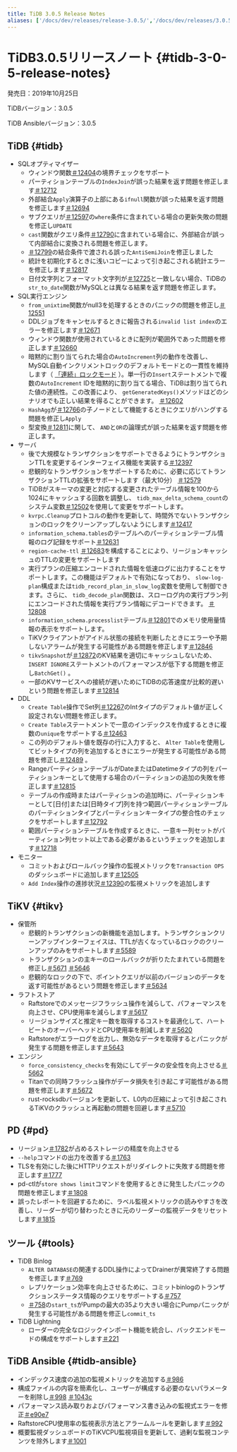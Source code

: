 ```yaml
---
title: TiDB 3.0.5 Release Notes
aliases: ['/docs/dev/releases/release-3.0.5/','/docs/dev/releases/3.0.5/']
---
```


# TiDB3.0.5リリースノート {#tidb-3-0-5-release-notes}

発売日：2019年10月25日

TiDBバージョン：3.0.5

TiDB Ansibleバージョン：3.0.5

## TiDB {#tidb}

-   SQLオプティマイザー
    -   ウィンドウ関数[＃12404](https://github.com/pingcap/tidb/pull/12404)の境界チェックをサポート
    -   パーティションテーブルの`IndexJoin`が誤った結果を返す問題を修正します[＃12712](https://github.com/pingcap/tidb/pull/12712)
    -   外部結合`Apply`演算子の上部にある`ifnull`関数が誤った結果を返す問題を修正します[＃12694](https://github.com/pingcap/tidb/pull/12694)
    -   サブクエリが[＃12597](https://github.com/pingcap/tidb/pull/12597)の`where`条件に含まれている場合の更新失敗の問題を修正し`UPDATE`
    -   `cast`関数がクエリ条件[＃12790](https://github.com/pingcap/tidb/pull/12790)に含まれている場合に、外部結合が誤って内部結合に変換される問題を修正します。
    -   [＃12799](https://github.com/pingcap/tidb/pull/12799)の結合条件で渡される誤った`AntiSemiJoin`を修正しました
    -   統計を初期化するときに浅いコピーによって引き起こされる統計エラーを修正します[＃12817](https://github.com/pingcap/tidb/pull/12817)
    -   日付文字列とフォーマット文字列が[＃12725](https://github.com/pingcap/tidb/pull/12725)と一致しない場合、TiDBの`str_to_date`関数がMySQLとは異なる結果を返す問題を修正します。
-   SQL実行エンジン
    -   `from_unixtime`関数がnull3を処理するときのパニックの問題を修正し[＃12551](https://github.com/pingcap/tidb/pull/12551)
    -   DDLジョブをキャンセルするときに報告される`invalid list index`のエラーを修正します[＃12671](https://github.com/pingcap/tidb/pull/12671)
    -   ウィンドウ関数が使用されているときに配列が範囲外であった問題を修正します[＃12660](https://github.com/pingcap/tidb/pull/12660)
    -   暗黙的に割り当てられた場合の`AutoIncrement`列の動作を改善し、MySQL自動インクリメントロックのデフォルトモードとの一貫性を維持します（ [「連続」ロックモード](https://dev.mysql.com/doc/refman/5.7/en/innodb-auto-increment-handling.html) ）。単一行の`Insert`ステートメントで複数の`AutoIncrement` IDを暗黙的に割り当てる場合、TiDBは割り当てられた値の連続性。この改善により、 `getGeneratedKeys()`メソッドはどのシナリオでも正しい結果を得ることができます。 [＃12602](https://github.com/pingcap/tidb/pull/12602)
    -   `HashAgg`が[＃12766](https://github.com/pingcap/tidb/pull/12766)の子ノードとして機能するときにクエリがハングする問題を修正し`Apply`
    -   型変換[＃12811](https://github.com/pingcap/tidb/pull/12811)に関して、 `AND`と`OR`の論理式が誤った結果を返す問題を修正します。
-   サーバ
    -   後で大規模なトランザクションをサポートできるようにトランザクションTTLを変更するインターフェイス機能を実装する[＃12397](https://github.com/pingcap/tidb/pull/12397)
    -   悲観的なトランザクションをサポートするために、必要に応じてトランザクションTTLの拡張をサポートします（最大10分） [＃12579](https://github.com/pingcap/tidb/pull/12579)
    -   TiDBがスキーマの変更と対応する変更されたテーブル情報を100から1024にキャッシュする回数を調整し、 `tidb_max_delta_schema_count`のシステム変数[＃12502](https://github.com/pingcap/tidb/pull/12502)を使用して変更をサポートします。
    -   `kvrpc.Cleanup`プロトコルの動作を更新して、時間外でないトランザクションのロックをクリーンアップしないようにします[＃12417](https://github.com/pingcap/tidb/pull/12417)
    -   `information_schema.tables`のテーブルへのパーティションテーブル情報のログ記録をサポート[＃12631](https://github.com/pingcap/tidb/pull/12631)
    -   `region-cache-ttl` [＃12683](https://github.com/pingcap/tidb/pull/12683)を構成することにより、リージョンキャッシュのTTLの変更をサポートします
    -   実行プランの圧縮エンコードされた情報を低速ログに出力することをサポートします。この機能はデフォルトで有効になっており、 `slow-log-plan`構成または`tidb_record_plan_in_slow_log`変数を使用して制御できます。さらに、 `tidb_decode_plan`関数は、スローログ内の実行プラン列にエンコードされた情報を実行プラン情報にデコードできます。 [＃12808](https://github.com/pingcap/tidb/pull/12808)
    -   `information_schema.processlist`テーブル[＃12801](https://github.com/pingcap/tidb/pull/12801)でのメモリ使用量情報の表示をサポートします。
    -   TiKVクライアントがアイドル状態の接続を判断したときにエラーや予期しないアラームが発生する可能性がある問題を修正します[＃12846](https://github.com/pingcap/tidb/pull/12846)
    -   `tikvSnapshot`が[＃12872](https://github.com/pingcap/tidb/pull/12872)のKV結果を適切にキャッシュしないため、 `INSERT IGNORE`ステートメントのパフォーマンスが低下する問題を修正し`BatchGet()` 。
    -   一部のKVサービスへの接続が遅いためにTiDBの応答速度が比較的遅いという問題を修正します[＃12814](https://github.com/pingcap/tidb/pull/12814)
-   DDL
    -   `Create Table`操作でSet列[＃12267](https://github.com/pingcap/tidb/pull/12267)のIntタイプのデフォルト値が正しく設定されない問題を修正します。
    -   `Create Table`ステートメントで一意のインデックスを作成するときに複数の`unique`をサポートする[＃12463](https://github.com/pingcap/tidb/pull/12463)
    -   この列のデフォルト値を既存の行に入力すると、 `Alter Table`を使用してビットタイプの列を追加するときにエラーが発生する可能性がある問題を修正し[＃12489](https://github.com/pingcap/tidb/pull/12489) 。
    -   RangeパーティションテーブルがDateまたはDatetimeタイプの列をパーティションキーとして使用する場合のパーティションの追加の失敗を修正します[＃12815](https://github.com/pingcap/tidb/pull/12815)
    -   テーブルの作成時またはパーティションの追加時に、パーティションキーとして[日付]または[日時タイプ]列を持つ範囲パーティションテーブルのパーティションタイプとパーティションキータイプの整合性のチェックをサポートします[＃12792](https://github.com/pingcap/tidb/pull/12792)
    -   範囲パーティションテーブルを作成するときに、一意キー列セットがパーティション列セット以上である必要があるというチェックを追加します[＃12718](https://github.com/pingcap/tidb/pull/12718)
-   モニター
    -   コミットおよびロールバック操作の監視メトリックを`Transaction OPS`のダッシュボードに追加します[＃12505](https://github.com/pingcap/tidb/pull/12505)
    -   `Add Index`操作の進捗状況[＃12390](https://github.com/pingcap/tidb/pull/12390)の監視メトリックを追加します

## TiKV {#tikv}

-   保管所
    -   悲観的トランザクションの新機能を追加します。トランザクションクリーンアップインターフェイスは、TTLが古くなっているロックのクリーンアップのみをサポートします[＃5589](https://github.com/tikv/tikv/pull/5589)
    -   トランザクションの主キーのロールバックが折りたたまれている問題を修正し[＃5671](https://github.com/tikv/tikv/pull/5671) [＃5646](https://github.com/tikv/tikv/pull/5646)
    -   悲観的なロックの下で、ポイントクエリが以前のバージョンのデータを返す可能性があるという問題を修正します[＃5634](https://github.com/tikv/tikv/pull/5634)
-   ラフトストア
    -   Raftstoreでのメッセージフラッシュ操作を減らして、パフォーマンスを向上させ、CPU使用率を減らします[＃5617](https://github.com/tikv/tikv/pull/5617)
    -   リージョンサイズと推定キー数を取得するコストを最適化して、ハートビートのオーバーヘッドとCPU使用率を削減します[＃5620](https://github.com/tikv/tikv/pull/5620)
    -   Raftstoreがエラーログを出力し、無効なデータを取得するとパニックが発生する問題を修正します[＃5643](https://github.com/tikv/tikv/pull/5643)
-   エンジン
    -   `force_consistency_checks`を有効にしてデータの安全性を向上させる[＃5662](https://github.com/tikv/tikv/pull/5662)
    -   Titanでの同時フラッシュ操作がデータ損失を引き起こす可能性がある問題を修正します[＃5672](https://github.com/tikv/tikv/pull/5672)
    -   rust-rocksdbバージョンを更新して、L0内の圧縮によって引き起こされるTiKVのクラッシュと再起動の問題を回避します[＃5710](https://github.com/tikv/tikv/pull/5710)

## PD {#pd}

-   リージョン[＃1782](https://github.com/pingcap/pd/pull/1782)が占めるストレージの精度を向上させる
-   `--help`コマンドの出力を改善する[＃1763](https://github.com/pingcap/pd/pull/1763)
-   TLSを有効にした後にHTTPリクエストがリダイレクトに失敗する問題を修正します[＃1777](https://github.com/pingcap/pd/pull/1777)
-   pd-ctlが`store shows limit`コマンドを使用するときに発生したパニックの問題を修正します[＃1808](https://github.com/pingcap/pd/pull/1808)
-   誤ったレポートを回避するために、ラベル監視メトリックの読みやすさを改善し、リーダーが切り替わったときに元のリーダーの監視データをリセットします[＃1815](https://github.com/pingcap/pd/pull/1815)

## ツール {#tools}

-   TiDB Binlog
    -   `ALTER DATABASE`の関連するDDL操作によってDrainerが異常終了する問題を修正します[＃769](https://github.com/pingcap/tidb-binlog/pull/769)
    -   レプリケーション効率を向上させるために、コミットbinlogのトランザクションステータス情報のクエリをサポートする[＃757](https://github.com/pingcap/tidb-binlog/pull/757)
    -   [＃758](https://github.com/pingcap/tidb-binlog/pull/758)の`start_ts`がPumpの最大の35より大きい場合にPumpパニックが発生する可能性がある問題を修正し`commit_ts`
-   TiDB Lightning
    -   ローダーの完全なロジックインポート機能を統合し、バックエンドモードの構成をサポートします[＃221](https://github.com/pingcap/tidb-lightning/pull/221)

## TiDB Ansible {#tidb-ansible}

-   インデックス速度の追加の監視メトリックを追加する[＃986](https://github.com/pingcap/tidb-ansible/pull/986)
-   構成ファイルの内容を簡素化し、ユーザーが構成する必要のないパラメーターを削除し[＃998](https://github.com/pingcap/tidb-ansible/pull/998) [＃1043c](https://github.com/pingcap/tidb-ansible/commit/1043c3df7ddb72eb234c55858960e9fdd3830a14)
-   パフォーマンス読み取りおよびパフォーマンス書き込みの監視式エラーを修正[＃e90e7](https://github.com/pingcap/tidb-ansible/commit/e90e79f5117bb89197e01b1391fd02e25d57a440)
-   RaftstoreCPU使用率の監視表示方法とアラームルールを更新します[＃992](https://github.com/pingcap/tidb-ansible/pull/992)
-   概要監視ダッシュボードのTiKVCPU監視項目を更新して、過剰な監視コンテンツを除外します[＃1001](https://github.com/pingcap/tidb-ansible/pull/1001)
